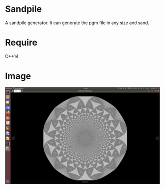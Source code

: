 # Sandpile
A sandpile generator. It can generate the pgm file in any size and sand.

# Require
C++14

# Image
![Image of generated Sandpile](https://github.com/CGLemon/Sandpile/blob/main/image/Screenshot%20from%202020-10-19%2022-40-10.png)

